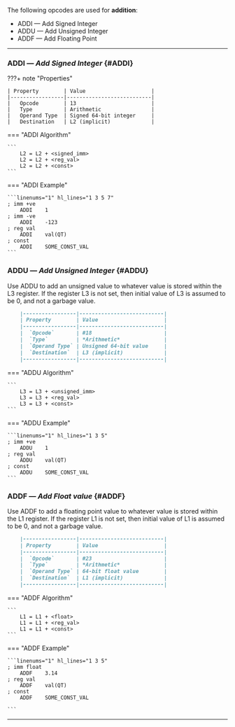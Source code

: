 The following opcodes are used for **addition**:

- ADDI — Add Signed Integer
- ADDU — Add Unsigned Integer
- ADDF — Add Floating Point

---
### ADDI — _Add Signed Integer_ {#ADDI}
???+ note "Properties"

    | Property        | Value                     |
    |-----------------|---------------------------|
    |   Opcode        | 13                        |
    |   Type          | Arithmetic                |
    |   Operand Type  | Signed 64-bit integer     |
    |   Destination   | L2 (implicit)             |

<div class="result" markdown>
=== "ADDI Algorithm"

    ```
        L2 = L2 + <signed_imm>
        L2 = L2 + <reg_val>
        L2 = L2 + <const>
    ```

=== "ADDI Example"

    ```linenums="1" hl_lines="1 3 5 7"
    ; imm +ve
        ADDI    1
    ; imm -ve
        ADDI    -123
    ; reg val
        ADDI    val(QT)
    ; const
        ADDI    SOME_CONST_VAL
    ```

</div>

### ADDU — _Add Unsigned Integer_ {#ADDU}

Use ADDU to add an unsigned value to whatever value 
is stored within the L3 register. If the register L3 
is not set, then initial value of L3 is assumed to be 
0, and not a garbage value.

```md title="Properties"
    |-----------------|---------------------------|
    | Property        | Value                     |
    |-----------------|---------------------------|
    |  `Opcode`       | #18                       |
    |  `Type`         | *Arithmetic*              |
    |  `Operand Type` | Unsigned 64-bit value     |
    |  `Destination`  | L3 (implicit)             |
    |-----------------|---------------------------|
```

<div class="result" markdown>
=== "ADDU Algorithm"

    ```
        L3 = L3 + <unsigned_imm>
        L3 = L3 + <reg_val>
        L3 = L3 + <const>
    ```

=== "ADDU Example"

    ```linenums="1" hl_lines="1 3 5"
    ; imm +ve
        ADDU    1
    ; reg val
        ADDU    val(QT)
    ; const
        ADDU    SOME_CONST_VAL
    ```
</div>

### ADDF — _Add Float value_ {#ADDF}

Use ADDF to add a floating point value to whatever value 
is stored within the L1 register. If the register L1 
is not set, then initial value of L1 is assumed to be 
0, and not a garbage value.

```md title="Properties"
    |-----------------|---------------------------|
    | Property        | Value                     |
    |-----------------|---------------------------|
    |  `Opcode`       | #23                       |
    |  `Type`         | *Arithmetic*              |
    |  `Operand Type` | 64-bit float value        |
    |  `Destination`  | L1 (implicit)             |
    |-----------------|---------------------------|
```

<div class="result" markdown>
=== "ADDF Algorithm"

    ```
        L1 = L1 + <float>
        L1 = L1 + <reg_val>
        L1 = L1 + <const>
    ```

=== "ADDF Example"

    ```linenums="1" hl_lines="1 3 5"
    ; imm float
        ADDF    3.14
    ; reg val
        ADDF    val(QT)
    ; const
        ADDF    SOME_CONST_VAL

    ```

---
